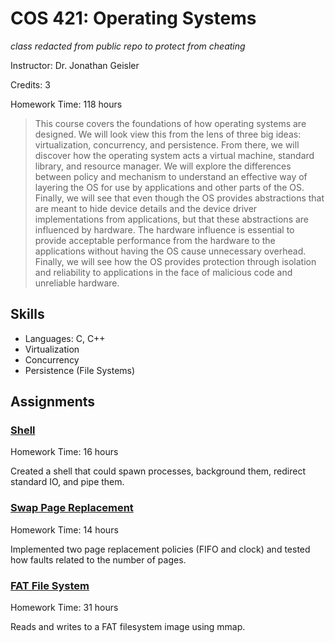 # COS 421: Operating Systems

*class redacted from public repo to protect from cheating*

Instructor: Dr. Jonathan Geisler

Credits: 3

Homework Time: 118 hours

> This course covers the foundations of how operating systems are designed. We will look view this from the lens of three big ideas: virtualization, concurrency, and persistence. From there, we will discover how the operating system acts a virtual machine, standard library, and resource manager. We will explore the differences between policy and mechanism to understand an effective way of layering the OS for use by applications and other parts of the OS. Finally, we will see that even though the OS provides abstractions that are meant to hide device details and the device driver implementations from applications, but that these abstractions are influenced by hardware. The hardware influence is essential to provide acceptable performance from the hardware to the applications without having the OS cause unnecessary overhead. Finally, we will see how the OS provides protection through isolation and reliability to applications in the face of malicious code and unreliable hardware.

## Skills

- Languages: C, C++
- Virtualization
- Concurrency
- Persistence (File Systems)

## Assignments

### [Shell](./rsh/)

Homework Time: 16 hours

Created a shell that could spawn processes, background them, redirect standard IO, and pipe them.

### [Swap Page Replacement](./page-replacement/)

Homework Time: 14 hours

Implemented two page replacement policies (FIFO and clock) and tested how faults related to the number of pages.

### [FAT File System](./file-system/)

Homework Time:  31 hours

Reads and writes to a FAT filesystem image using mmap.

